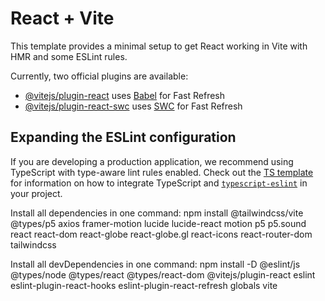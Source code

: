 # React + Vite

This template provides a minimal setup to get React working in Vite with HMR and some ESLint rules.

Currently, two official plugins are available:

- [@vitejs/plugin-react](https://github.com/vitejs/vite-plugin-react/blob/main/packages/plugin-react) uses [Babel](https://babeljs.io/) for Fast Refresh
- [@vitejs/plugin-react-swc](https://github.com/vitejs/vite-plugin-react/blob/main/packages/plugin-react-swc) uses [SWC](https://swc.rs/) for Fast Refresh

## Expanding the ESLint configuration

If you are developing a production application, we recommend using TypeScript with type-aware lint rules enabled. Check out the [TS template](https://github.com/vitejs/vite/tree/main/packages/create-vite/template-react-ts) for information on how to integrate TypeScript and [`typescript-eslint`](https://typescript-eslint.io) in your project.

Install all dependencies in one command:
npm install @tailwindcss/vite @types/p5 axios framer-motion lucide lucide-react motion p5 p5.sound react react-dom react-globe react-globe.gl react-icons react-router-dom tailwindcss

Install all devDependencies in one command:
npm install -D @eslint/js @types/node @types/react @types/react-dom @vitejs/plugin-react eslint eslint-plugin-react-hooks eslint-plugin-react-refresh globals vite